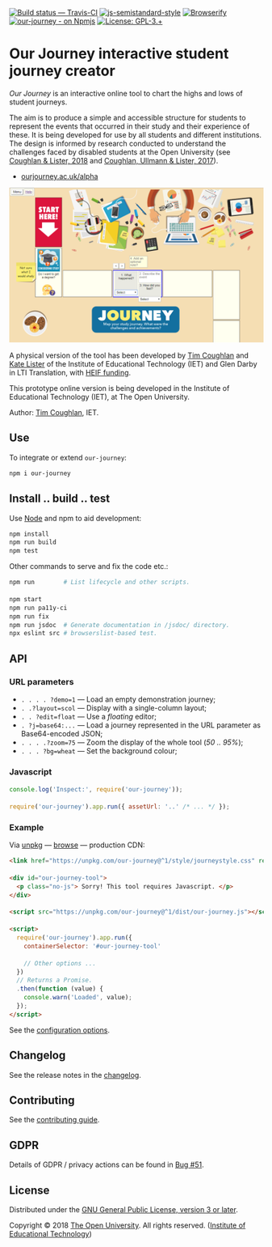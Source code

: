 
[![Build status — Travis-CI][travis-icon]][travis]
[![js-semistandard-style][semi-icon]][semi]
[![Browserify][br-icon]][browserify]
[![our-journey - on Npmjs][npm-icon]][npm]
[![License: GPL-3.+][lic-icon]][gpl]
<!--[![Husky Git hooks][hook-icon]][hook]-->

# Our Journey interactive student journey creator

_Our Journey_ is an interactive online tool to chart the highs and lows of student journeys.

The aim is to produce a simple and accessible structure for students to represent
the events that occurred in their study and their experience of these.
It is being developed for use by all students and different institutions.
The design is informed by research conducted to understand the challenges faced
by disabled students at the Open University (see [Coughlan & Lister, 2018][ORO]
and [Coughlan, Ullmann & Lister, 2017][ORO2]).

 * [ourjourney.ac.uk/alpha][web]

[![Screenshot 1 - the editor.][img-rel]][web]

A physical version of the tool has been developed by [Tim Coughlan][tim] and
[Kate Lister][kate] of the Institute of Educational Technology (IET)
and Glen Darby in LTI Translation, with [HEIF funding][heif].

This prototype online version is being developed in the
Institute of Educational Technology (IET), at The Open University.

Author: [Tim Coughlan][tim], IET.

## Use

To integrate or extend `our-journey`:

```sh
npm i our-journey
```

## Install .. build .. test

Use [Node][] and npm to aid development:

```sh
npm install
npm run build
npm test
```

Other commands to serve and fix the code etc.:

```sh
npm run        # List lifecycle and other scripts.

npm start
npm run pa11y-ci
npm run fix
npm run jsdoc  # Generate documentation in /jsdoc/ directory.
npx eslint src # browserslist-based test.
```

## API

### URL parameters

 * `. . . . ?demo=1` — Load an empty demonstration journey;
 * `. .?layout=scol` — Display with a single-column layout;
 * `. . ?edit=float` — Use a _floating_ editor;
 * `. ?j=base64:...` — Load a journey represented in the URL parameter as Base64-encoded JSON;
 * `. . . .?zoom=75` — Zoom the display of the whole tool (_50 .. 95%_);
 * `. . . ?bg=wheat` — Set the background colour;

### Javascript

```js
console.log('Inspect:', require('our-journey'));

require('our-journey').app.run({ assetUrl: '..' /* ... */ });
```

### Example

Via [unpkg][] — [browse][] — production CDN:

```html
<link href="https://unpkg.com/our-journey@^1/style/journeystyle.css" rel="stylesheet" />

<div id="our-journey-tool">
  <p class="no-js"> Sorry! This tool requires Javascript. </p>
</div>

<script src="https://unpkg.com/our-journey@^1/dist/our-journey.js"></script>

<script>
  require('our-journey').app.run({
    containerSelector: '#our-journey-tool'

    // Other options ...
  })
  // Returns a Promise.
  .then(function (value) {
    console.warn('Loaded', value);
  });
</script>
```

See the [configuration options][config].

## Changelog

See the release notes in the [changelog][].

## Contributing

See the [contributing guide][contrib].

## GDPR

Details of GDPR / privacy actions can be found in [Bug #51][].

## License

Distributed under the [GNU General Public License, version 3 or later][gpl].

Copyright © 2018 [The Open University][ou]. All rights reserved. ([Institute of Educational Technology][iet])

[gpl]: https://github.com/IET-OU/our-journey/blob/master/LICENSE.txt
  "GNU General Public License, version 3 or later [GPL-3.0+]"
[gpl-orig]: https://gnu.org/licenses/gpl-3.0.txt

[iet]: https://iet.open.ac.uk/
[ou]: https://www.open.ac.uk/
[web]: https://ourjourney.ac.uk/alpha/
[gh]: https://github.com/IET-OU/our-journey
[tim]: https://iet.open.ac.uk/profiles/tim.coughlan
[kate]: http://www.open.ac.uk/people/kml322 "Kate Lister"
[node]: https://nodejs.org/en/
[Help: Relative Image URL]: https://github.com/mark-anders/relative-image-url
[img]: https://github.com/nfreear/our-journey/blob/nfreear/demo-fill/assets/screenshot-1.png?raw=true
[img-rel]: assets/screenshot-1.png "'Our Journeys' screenshot 1 - the editor."
[oro]: https://oro.open.ac.uk/54760/
  "The accessibility of administrative processes: Assessing the impacts on students in higher education. Tim Coughlan, Kate Lister, 2018"
[oro2]: https://oro.open.ac.uk/48991/
  "Understanding Accessibility as a Process through the Analysis of Feedback from Disabled Students. Tim Coughlan, Thomas Daniel Ullmann, & Kate Lister, 2017."
[heif]: https://re.ukri.org/knowledge-exchange/the-higher-education-innovation-fund-heif/
  "The Higher Education Innovation Fund (HEIF)"
[unpkg]: https://unpkg.com/ "unpkg is a fast content delivery network (CDN) for everything on npm"
[browse]: https://unpkg.com/our-journey@^1/src/ "Browse the most recent version on Unpkg.com"
[semi]: https://github.com/Flet/semistandard "Javascript coding style — semistandard"
[semi-icon]: https://nick.freear.org.uk/badge/semi.svg
[sem-i0]: https://img.shields.io/badge/code_style-semistandard-brightgreen.svg
[browserify]: http://browserify.org/ "Built with Browserify"
[br-icon]: https://nick.freear.org.uk/badge/browserify.svg
[hook]: https://npmjs.com/package/husky "Git hooks made easy 🐶"
[hook-icon]: https://img.shields.io/badge/git--hook-husky-ff69b4.svg
[q-location]: https://github.com/IET-OU/our-journey/search?q=location&type=Code "GitHub search: 'location'"
[npm]: https://npmjs.com/package/our-journey
[npm-icon]: https://badge.fury.io/js/our-journey.svg
[travis]: https://travis-ci.org/IET-OU/our-journey "Build status – Travis-CI (NPM)"
[travis-icon]: https://api.travis-ci.org/IET-OU/our-journey.svg
[downl-icon]: https://img.shields.io/npm/dt/our-journey.svg "Count of total downloads ~ NPM"
[lic-icon]: https://img.shields.io/badge/license-GPL--3.0%2B-yellowgreen.svg
[lic0-icon]: https://img.shields.io/npm/l/our-journey.svg

[config]: src/config.js#L6 "Configuration options and defaults [config.JS]"
[changelog]: docs/CHANGELOG.md
[contrib]: docs/CONTRIBUTING.md
[contrib-x]: https://github.com/IET-OU/our-journey/blob/master/docs/CONTRIBUTING.md

[Bug #51]: https://github.com/IET-OU/our-journey/issues/51 "GDPR/privacy"

[End]: //.
